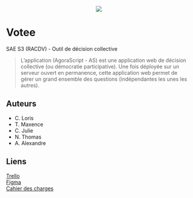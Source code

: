 <p align="center"><img src="https://i.ibb.co/nMnksYc/Logo.png"></p>

# Votee

SAE S3 (RACDV) - Outil de décision collective

> L’application (AgoraScript - AS) est une application web de décision collective (ou démocratie participative). Une fois déployée sur un serveur ouvert en permanence, cette application web permet de gérer un grand ensemble des questions (indépendantes les unes les autres).

## Auteurs

- C. Loris
- T. Maxence
- C. Julie
- N. Thomas
- A. Alexandre

## Liens

<a href="https://trello.com/w/sae510">Trello</a></br>
<a href="https://www.figma.com/file/UtxqSLYFLuAlYaP5EOfOL7/VotingSystem?node-id=0%3A1">Figma</a></br>
<a href="https://moodle.umontpellier.fr/enrol/index.php?id=28067">Cahier des charges</a></br>
